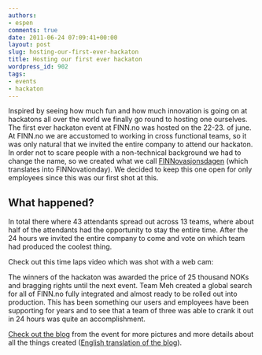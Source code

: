 ```yaml
---
authors:
- espen
comments: true
date: 2011-06-24 07:09:41+00:00
layout: post
slug: hosting-our-first-ever-hackaton
title: Hosting our first ever hackaton
wordpress_id: 902
tags:
- events
- hackaton
---
```


Inspired by seeing how much fun and how much innovation is going on at hackatons all over the world we finally go round to hosting one ourselves. The first ever hackaton event at FINN.no was hosted on the 22-23. of june. At FINN.no we are accustomed to working in cross functional teams, so it was only natural that we invited the entire company to attend our hackaton. In order not to scare people with a non-technical background we had to change the name, so we created what we call [FINNovasjonsdagen](http://finnovasjonsdagen.org/blog/) (which translates into FINNovationday). We decided to keep this one open for only employees since this was our first shot at this.



## What happened?




In total there where 43 attendants spread out across 13 teams, where about half of the attendants had the opportunity to stay the entire time. After the 24 hours we invited the entire company to come and vote on which team had produced the coolest thing.




Check out this time laps video which was shot with a web cam:





The winners of the hackaton was awarded the price of 25 thousand NOKs and bragging rights until the next event. Team Meh created a global search for all of FINN.no fully integrated and almost ready to be rolled out into production. This has been something our users and employees have been supporting for years and to see that a team of three was able to crank it out in 24 hours was quite an accomplishment.




[Check out the blog](http://finnovasjonsdagen.org/blog/) from the event for more pictures and more details about all the things created ([English translation of the blog](http://translate.google.com/translate?js=n&prev=_t&hl=en&ie=UTF-8&layout=2&eotf=1&sl=no&tl=en&u=http%3A%2F%2Fwww.finnovasjonsdagen.org%2Fblog%2F&act=url)).




